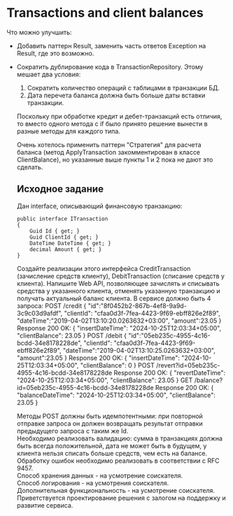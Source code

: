 <h1>Transactions and client balances</h1>

<p>Что можно улучшить:</p>
<ul>
<li>Добавить паттерн Result, заменить часть ответов Exception на Result, где это возможно.</li>
<li><p>Сократить дублирование кода в TransactionRepository. Этому мешает два условия:</p>
    <ol>
        <li>Сократить количество операций с таблицами в транзакции БД.</li>
        <li>Дата перечета баланса должна быть больше даты вставки транзакции.</li>
    </ol>
</li>
<p> Поскольку при обработке кредит и дебет-транзакций есть отличия, то вместо одного метода с if было принято решение вынести в разные методы для каждого типа.</p>
<p> Очень хотелось применить паттерн "Стратегия" для расчета баланса (метод ApplyTransaction закомментирован в классе ClientBalance), но указанные выше пункты 1 и 2 пока не дают это сделать.</p>

    
      
<h2>Исходное задание</h2>

<p>Дан interface, описывающий финансовую транзакцию:</p>
<pre><code>public interface ITransaction  
{  
    Guid Id { get; }   
    Guid ClientId { get; }  
    DateTime DateTime { get; }  
    decimal Amount { get; }  
}</code></pre> 
Создайте реализации этого интерфейса CreditTransaction (зачисление средств клиенту), DebitTransaction
(списание средств у клиента). Напишите Web API, позволяющее зачислять и списывать средства у
указанного клиента, отменять указанную транзакцию и получать актуальный баланс клиента. В сервисе
должно быть 4 запроса:  
POST /credit  
{  
"id":"8f0452b2-867b-4ef8-9a9d-3c9c03d9afdf",  
"clientId": "cfaa0d3f-7fea-4423-9f69-ebff826e2f89",  
"dateTime":"2019-04-02T13:10:20.0263632+03:00",  
"amount":23.05  
}  
Response 200 OK:  
{  
"insertDateTime": "2024-10-25T12:03:34+05:00",  
"clientBalance": 23.05  
}  
POST /debit  
{  
"id":"05eb235c-4955-4c16-bcdd-34e8178228de",  
"clientId": "cfaa0d3f-7fea-4423-9f69-ebff826e2f89",  
"dateTime":"2019-04-02T13:10:25.0263632+03:00",  
"amount":23.05  
}  
Response 200 OK:  
{  
"insertDateTime": "2024-10-25T12:03:34+05:00",  
"clientBalance": 0  
}  
POST /revert?id=05eb235c-4955-4c16-bcdd-34e8178228de  
Response 200 OK:  
{  
"revertDateTime": "2024-10-25T12:03:34+05:00",  
"clientBalance": 23.05  
}  
GET /balance?id=05eb235c-4955-4c16-bcdd-34e8178228de  
Response 200 OK:  
{  
"balanceDateTime": "2024-10-25T12:03:34+05:00",  
"clientBalance": 23.05  
}  

Методы POST должны быть идемпотентными: при повторной отправке запроса он должен
возвращать результат отправки предыдущего запроса с таким же Id.  
Необходимо реализовать валидацию: сумма в транзакциях должна быть всегда положительной,
дата не может быть в будущем, у клиента нельзя списать больше средств, чем есть на балансе.
Обработку ошибок необходимо реализовать в соответствии с RFC 9457.  
Способ хранения данных - на усмотрение соискателя.  
Способ логирования - на усмотрения соискателя.  
Дополнительная функциональность - на усмотрение соискателя.  
Приветствуется проектирование решения с залогом на поддержку и развитие сервиса.  
